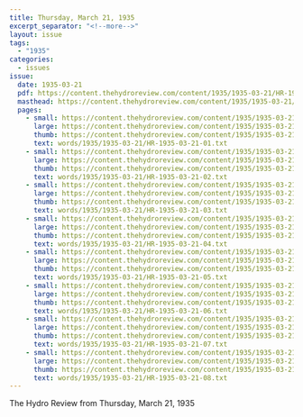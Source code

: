 ```yaml
---
title: Thursday, March 21, 1935
excerpt_separator: "<!--more-->"
layout: issue
tags:
  - "1935"
categories:
  - issues
issue:
  date: 1935-03-21
  pdf: https://content.thehydroreview.com/content/1935/1935-03-21/HR-1935-03-21.pdf
  masthead: https://content.thehydroreview.com/content/1935/1935-03-21/masthead/HR-1935-03-21.jpg
  pages:
    - small: https://content.thehydroreview.com/content/1935/1935-03-21/small/HR-1935-03-21-01.jpg
      large: https://content.thehydroreview.com/content/1935/1935-03-21/large/HR-1935-03-21-01.jpg
      thumb: https://content.thehydroreview.com/content/1935/1935-03-21/thumbnails/HR-1935-03-21-01.jpg
      text: words/1935/1935-03-21/HR-1935-03-21-01.txt
    - small: https://content.thehydroreview.com/content/1935/1935-03-21/small/HR-1935-03-21-02.jpg
      large: https://content.thehydroreview.com/content/1935/1935-03-21/large/HR-1935-03-21-02.jpg
      thumb: https://content.thehydroreview.com/content/1935/1935-03-21/thumbnails/HR-1935-03-21-02.jpg
      text: words/1935/1935-03-21/HR-1935-03-21-02.txt
    - small: https://content.thehydroreview.com/content/1935/1935-03-21/small/HR-1935-03-21-03.jpg
      large: https://content.thehydroreview.com/content/1935/1935-03-21/large/HR-1935-03-21-03.jpg
      thumb: https://content.thehydroreview.com/content/1935/1935-03-21/thumbnails/HR-1935-03-21-03.jpg
      text: words/1935/1935-03-21/HR-1935-03-21-03.txt
    - small: https://content.thehydroreview.com/content/1935/1935-03-21/small/HR-1935-03-21-04.jpg
      large: https://content.thehydroreview.com/content/1935/1935-03-21/large/HR-1935-03-21-04.jpg
      thumb: https://content.thehydroreview.com/content/1935/1935-03-21/thumbnails/HR-1935-03-21-04.jpg
      text: words/1935/1935-03-21/HR-1935-03-21-04.txt
    - small: https://content.thehydroreview.com/content/1935/1935-03-21/small/HR-1935-03-21-05.jpg
      large: https://content.thehydroreview.com/content/1935/1935-03-21/large/HR-1935-03-21-05.jpg
      thumb: https://content.thehydroreview.com/content/1935/1935-03-21/thumbnails/HR-1935-03-21-05.jpg
      text: words/1935/1935-03-21/HR-1935-03-21-05.txt
    - small: https://content.thehydroreview.com/content/1935/1935-03-21/small/HR-1935-03-21-06.jpg
      large: https://content.thehydroreview.com/content/1935/1935-03-21/large/HR-1935-03-21-06.jpg
      thumb: https://content.thehydroreview.com/content/1935/1935-03-21/thumbnails/HR-1935-03-21-06.jpg
      text: words/1935/1935-03-21/HR-1935-03-21-06.txt
    - small: https://content.thehydroreview.com/content/1935/1935-03-21/small/HR-1935-03-21-07.jpg
      large: https://content.thehydroreview.com/content/1935/1935-03-21/large/HR-1935-03-21-07.jpg
      thumb: https://content.thehydroreview.com/content/1935/1935-03-21/thumbnails/HR-1935-03-21-07.jpg
      text: words/1935/1935-03-21/HR-1935-03-21-07.txt
    - small: https://content.thehydroreview.com/content/1935/1935-03-21/small/HR-1935-03-21-08.jpg
      large: https://content.thehydroreview.com/content/1935/1935-03-21/large/HR-1935-03-21-08.jpg
      thumb: https://content.thehydroreview.com/content/1935/1935-03-21/thumbnails/HR-1935-03-21-08.jpg
      text: words/1935/1935-03-21/HR-1935-03-21-08.txt
---
```


The Hydro Review from Thursday, March 21, 1935

<!--more-->


